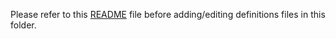 Please refer to this [README](https://github.com/elastic/kibana/blob/main/src/plugins/console/README.md#creating-definitions) file before adding/editing definitions files in this folder.